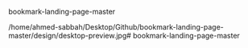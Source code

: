 bookmark-landing-page-master

/home/ahmed-sabbah/Desktop/Github/bookmark-landing-page-master/design/desktop-preview.jpg# bookmark-landing-page-master

